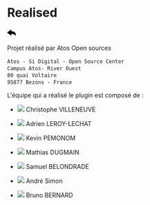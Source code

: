 # Realised
[![](../../screenshots/other/Go-back.png)](../../README-fr.md)


Projet réalisé par Atos Open sources

```
Atos - Si Digital - Open Source Center
Campus Atos- River Ouest
80 quai Voltaire
95877 Bezons - France
```
L'équipe qui a réalisé le plugin est composé de :

 -  [![](../../resource/linkedin.png)](https://www.linkedin.com/in/christophe-villeneuve-3a68743)  Christophe VILLENEUVE
 -   [![](../../resource/linkedin.png)](https://www.linkedin.com/in/adrien-leroy-lechat-391028175) Adrien LEROY-LECHAT

 - [![](../../resource/linkedin.png)](https://www.linkedin.com/in/kevin-pemonon) Kevin PEMONOM 
 -  [![](../../resource/linkedin.png)](https://www.linkedin.com/in/mathias-dugamin-27ab23170)  Mathias DUGMAIN
 -  [![](../../resource/linkedin.png)](https://www.linkedin.com/in/samuelbelondrade) Samuel BELONDRADE
 -  [![](../../resource/linkedin.png)](https://www.linkedin.com/in/andre-simon-9701a7130/) André Simon
 -  [![](../../resource/linkedin.png)](https://www.linkedin.com/in/bruno-bernard-2a7543110/) Bruno BERNARD
